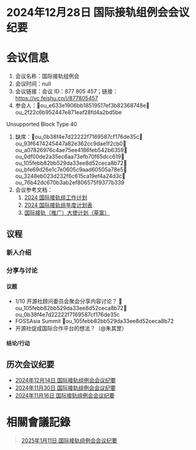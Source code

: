 # 2024年12月28日 国际接轨组例会会议纪要

# 会议信息

1.  会议名称：国际接轨组例会
2.  会议时间：null
3.  会议链接：会议 ID：877 805 457；链接：https://vc.feishu.cn/j/877805457
4.  参会人：👤ou_e633e1906bb18519517ef3b82368748e👤ou_2f22c6b952447e871eaf28fd4a2bd5be

Unsupported Block Type 40

1.  缺席：👤ou_0b38f4e7d22222f7169587cf176de35c👤ou_93f6474245447a82e362cc9dae1f2cb0👤ou_a07826976c4ae75ee4186feb542b6359👤ou_0df00de2a35ec6aa73efb70f65dcc619👤ou_105febb82bb529da33ee8d52ceca8b72👤ou_bfe69d26e1c7e0605c9aad60505a78e5👤ou_3248eb023d232f6c615ca19ef4a24d3c👤ou_76b42dc670b3ab2ef806575f9377b339
2.  会议参考文档：
    1.  [2024 国际接轨组工作计划][1]
    2.  [2024 国际接轨组年度计划表][2]
    3.  [国际接轨（推广）大使计划（草案）][3]

## 议程

### 新人介绍

### 分享与讨论

#### 议题

- 1/10 开源社顾问委员会聚会分享内容讨论？ 👤ou_105febb82bb529da33ee8d52ceca8b72👤ou_0b38f4e7d22222f7169587cf176de35c
- FOSSAsia Summit 👤ou_105febb82bb529da33ee8d52ceca8b72
- 开源社促成国际合作平台的想法？（@朱其罡）

#### 结论/行动

## 历次会议纪要

- [2024年12月14日 国际接轨组例会会议纪要][4]
- [2024年11月30日 国际接轨组例会会议纪要][5]
- [2024年11月16日 国际接轨组例会会议纪要][6]

# 相關會議記錄

> [2025年1月11日 国际接轨组例会会议纪要][7]

[1]: https://kaiyuanshe.feishu.cn/wiki/TG6swfC1ZiAI1QkuE2qceH3Ln3c
[2]: https://kaiyuanshe.feishu.cn/wiki/GLANwrNTPiGrhRkxOhZcFCPhnUg?table=tbltUCk0iRvCKUgc&view=vewchbO80V
[3]: https://kaiyuanshe.feishu.cn/wiki/QGrywVL8xiUQLdk92huc6QLXnUb
[4]: https://kaiyuanshe.feishu.cn/docx/TWo4d0gYSohcqhxpRskcuViKnsf
[5]: https://kaiyuanshe.feishu.cn/wiki/Wxi7wiDODiOQCFk62zecFKI3nYf?fromScene=spaceOverview
[6]: https://kaiyuanshe.feishu.cn/docx/YdiQdp640oBWaqxPknHcTYqTnxd
[7]: https://kaiyuanshe.feishu.cn/docx/ONusd0qjvooqpQx1FdIcJ3K0nBf